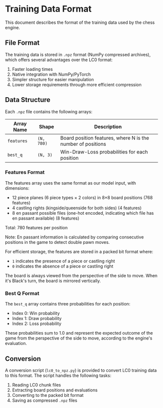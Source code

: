 # Training Data Format

This document describes the format of the training data used by the chess engine.

## File Format

The training data is stored in `.npz` format (NumPy compressed archives), which offers several advantages over the LC0 format:

1. Faster loading times
2. Native integration with NumPy/PyTorch
3. Simpler structure for easier manipulation
4. Lower storage requirements through more efficient compression

## Data Structure

Each `.npz` file contains the following arrays:

| Array Name | Shape | Description |
|------------|-------|-------------|
| `features` | `(N, 780)` | Board position features, where N is the number of positions |
| `best_q` | `(N, 3)` | Win-Draw-Loss probabilities for each position |

### Features Format

The features array uses the same format as our model input, with dimensions:

- 12 piece planes (6 piece types × 2 colors) in 8×8 board positions (768 features)
- 4 castling rights (kingside/queenside for both sides) (4 features)
- 8 en passant possible files (one-hot encoded, indicating which file has en passant available) (8 features)

Total: 780 features per position

Note: En passant information is calculated by comparing consecutive positions in the game to detect double pawn moves.

For efficient storage, the features are stored in a packed bit format where:

- `1` indicates the presence of a piece or castling right
- `0` indicates the absence of a piece or castling right

The board is always viewed from the perspective of the side to move. When it's Black's turn, the board is mirrored vertically.

### Best Q Format

The `best_q` array contains three probabilities for each position:

- Index 0: Win probability
- Index 1: Draw probability
- Index 2: Loss probability

These probabilities sum to 1.0 and represent the expected outcome of the game from the perspective of the side to move, according to the engine's evaluation.

## Conversion

A conversion script (`lc0_to_npz.py`) is provided to convert LC0 training data to this format. The script handles the following tasks:

1. Reading LC0 chunk files
2. Extracting board positions and evaluations
3. Converting to the packed bit format
4. Saving as compressed `.npz` files
